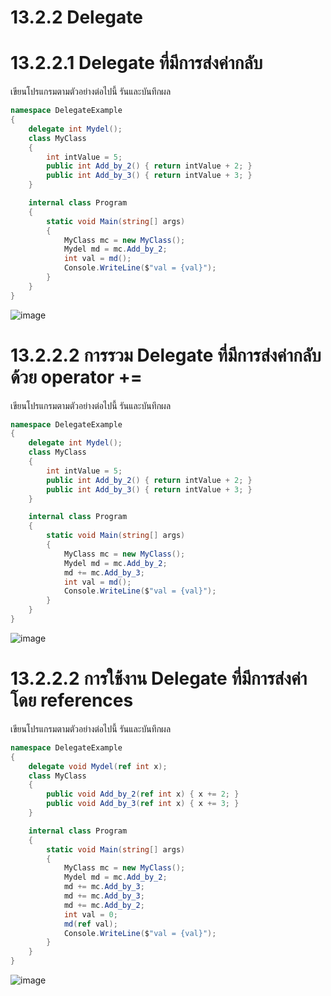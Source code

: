 # 13.2.2 Delegate

# 13.2.2.1  Delegate ที่มีการส่งค่ากลับ   

เขียนโปรแกรมตามตัวอย่างต่อไปนี้ รันและบันทึกผล

```cs
namespace DelegateExample
{
    delegate int Mydel();
    class MyClass
    {
        int intValue = 5;
        public int Add_by_2() { return intValue + 2; }
        public int Add_by_3() { return intValue + 3; }
    }

    internal class Program
    {
        static void Main(string[] args)
        { 
            MyClass mc = new MyClass();
            Mydel md = mc.Add_by_2;
            int val = md();
            Console.WriteLine($"val = {val}");
        }
    }
} 
```

![image](https://github.com/CHAIYAPRUK/Week-13/assets/115066395/9d9256b4-074b-4371-8fb3-859e3ed1f766)

# 13.2.2.2  การรวม Delegate ที่มีการส่งค่ากลับ ด้วย operator +=  

เขียนโปรแกรมตามตัวอย่างต่อไปนี้ รันและบันทึกผล


```cs
namespace DelegateExample
{
    delegate int Mydel();
    class MyClass
    {
        int intValue = 5;
        public int Add_by_2() { return intValue + 2; }
        public int Add_by_3() { return intValue + 3; }
    }

    internal class Program
    {
        static void Main(string[] args)
        { 
            MyClass mc = new MyClass();
            Mydel md = mc.Add_by_2;
            md += mc.Add_by_3;
            int val = md();
            Console.WriteLine($"val = {val}");
        }
    }
}
```

![image](https://github.com/CHAIYAPRUK/Week-13/assets/115066395/db3f1704-f238-40b9-9d5b-e801afce5bb2)


# 13.2.2.2  การใช้งาน  Delegate ที่มีการส่งค่าโดย references 


เขียนโปรแกรมตามตัวอย่างต่อไปนี้ รันและบันทึกผล

```cs
namespace DelegateExample
{
    delegate void Mydel(ref int x);
    class MyClass
    {
        public void Add_by_2(ref int x) { x += 2; }
        public void Add_by_3(ref int x) { x += 3; }
    }

    internal class Program
    {
        static void Main(string[] args)
        { 
            MyClass mc = new MyClass();
            Mydel md = mc.Add_by_2;
            md += mc.Add_by_3;
            md += mc.Add_by_3;
            md += mc.Add_by_2;
            int val = 0;
            md(ref val);
            Console.WriteLine($"val = {val}");
        }
    }
}
```

![image](https://github.com/CHAIYAPRUK/Week-13/assets/115066395/8550b365-8220-4475-970e-6690c2e531d7)
